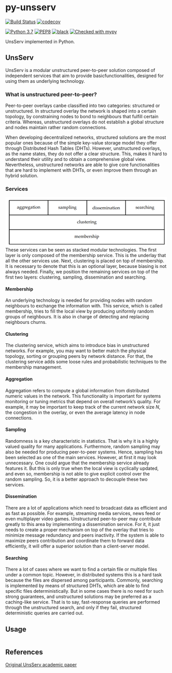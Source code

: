 # py-unsserv
[![Build Status](https://travis-ci.com/aratz-lasa/py-unsserv.svg?branch=master)](https://travis-ci.com/aratz-lasa/py-unsserv)
[![codecov](https://codecov.io/gh/aratz-lasa/py-unsserv/branch/master/graph/badge.svg)](https://codecov.io/gh/aratz-lasa/py-unsserv)

[![Python 3.7](https://img.shields.io/badge/python-3.7-blue.svg)](https://www.python.org/downloads/release/python-370/)
[![PEP8](https://img.shields.io/badge/code%20style-pep8-orange.svg)](https://www.python.org/dev/peps/pep-0008/)
[![black](https://img.shields.io/badge/code%20style-black-000000.svg)](https://github.com/psf/black)
[![Checked with mypy](http://www.mypy-lang.org/static/mypy_badge.svg)](http://mypy-lang.org/)

UnsServ implemented in Python.

## UnsServ
UnsServ is a modular unstructured peer-to-peer solution composed 
of independent services that aim to provide basicfunctionalities,
 designed for using them as underlying technology.

### What is unstructured peer-to-peer?
Peer-to-peer overlays canbe classified into two categories:
structured or unstructured. 
In structured overlay the network is shaped into a certain topology,
by constraining nodes to bond to neighbours that fulfill certain
criteria. Whereas, unstructured overlays do not establish a global 
structure and nodes maintain rather random connections. 

When developing decentralized networks, structured solutions are
the most popular ones because of the simple key-value storage 
model they offer through Distributed Hash Tables (DHTs). 
However, unstructured overlays, as the name states, they 
do not offer a clear structure. This, makes it hard to understand 
their  utility and to obtain a comprehensive global view.
Nevertheless, unstructured networks are able to give core 
functionalities that are hard to implement with DHTs, or even 
improve them through an hybrid solution.

### Services
![](img/unsserv-stack.png)
These services can be seen as stacked modular technologies. 
The first layer is only composed of the membership service. 
This is the underlay that all the other services use. 
Next, clustering is placed on top of membership. It is 
necessary to denote that this is an optional layer, 
because biasing is not always needed. Finally, we position 
the remaining services on top of the first two layers: clustering,
sampling, dissemination and searching.

#### Membership
An underlying technology is needed for providing nodes
with random neighbours to exchange the information with.
This service, which is called membership, tries to fill 
the local view by producing uniformly random groups of neighbours.
It is also in charge of detecting and replacing neighbours churns.

#### Clustering
The clustering service, which aims to introduce bias in
unstructured networks. For example, you may want to better match
the physical topology, sorting or grouping peers by network distance.
For that, the clustering service adds some loose rules and
probabilistic techniques to the membership management.

#### Aggregation
Aggregation refers to compute a global information from distributed
numeric values in the network. This functionality is important for 
systems monitoring or tuning metrics that depend on overall network’s
quality. For example, it may be important to keep track of the
current network size *N*, the congestion in the overlay, or even
the average latency in node connections.

#### Sampling
Randomness is a key characteristic in statistics. That is why 
it is a highly valued quality for many applications.
Furthermore, random sampling may also be needed for producing 
peer-to-peer systems. Hence, sampling has been selected as
one of the main services. However, at first it may look unnecessary.
One could argue that the membership service already features it. 
But this is only true when the local view is cyclically updated, 
and even so, membership is not able to give explicit control over
the random sampling. So, it is a better approach to decouple these 
two services.

#### Dissemination
There are a lot of applications which need to broadcast data as 
efficient and as fast as possible. For example, streaming media 
services, news feed or even multiplayer video games.
Unstructured peer-to-peer may contribute greatly to this area 
by implementing a dissemination service. 
For it, it just needs to create a proper mechanism on top of the 
overlay that tries to minimize message redundancy and peers inactivity.
If the system is able to maximize peers contribution and coordinate 
them to forward data efficiently, it will offer a superior solution 
than a client-server model.

#### Searching
There a lot of cases where we want to find a certain file or 
multiple files under a common topic. However, in distributed 
systems this is a hard task because the files are dispersed among 
participants. Commonly, searching is implemented by means of 
structured DHTs, which are able to find specific files 
deterministically. But in some cases there is no need for such strong 
guarantees, and unstructured solutions may be preferred as a 
caching-like service. That is to say, fast-response queries are 
performed through the unstructured search, and only if they fail, 
structured deterministic queries are carried out.

## Usage
```python
```

## References
[Original UnsServ academic paper](https://aratz.lasa.eus/file/unsserv.pdf)